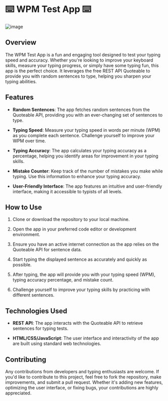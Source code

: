# ⌨️ WPM Test App ⌨️
![image](https://github.com/Ibbert/WPM-Test-App/assets/105546679/3f6bbb2e-a4f3-44f8-b06b-0c6cc9275b34)

## Overview

The WPM Test App is a fun and engaging tool designed to test your typing speed and accuracy. Whether you're looking to improve your keyboard skills, measure your typing progress, or simply have some typing fun, this app is the perfect choice. It leverages the free REST API Quoteable to provide you with random sentences to type, helping you sharpen your typing abilities.

## Features

- **Random Sentences**: The app fetches random sentences from the Quoteable API, providing you with an ever-changing set of sentences to type.

- **Typing Speed**: Measure your typing speed in words per minute (WPM) as you complete each sentence. Challenge yourself to improve your WPM over time.

- **Typing Accuracy**: The app calculates your typing accuracy as a percentage, helping you identify areas for improvement in your typing skills.

- **Mistake Counter**: Keep track of the number of mistakes you make while typing. Use this information to enhance your typing accuracy.

- **User-Friendly Interface**: The app features an intuitive and user-friendly interface, making it accessible to typists of all levels.

## How to Use

1. Clone or download the repository to your local machine.

2. Open the app in your preferred code editor or development environment.

3. Ensure you have an active internet connection as the app relies on the Quoteable API for sentence data.

4. Start typing the displayed sentence as accurately and quickly as possible.

5. After typing, the app will provide you with your typing speed (WPM), typing accuracy percentage, and mistake count.

6. Challenge yourself to improve your typing skills by practicing with different sentences.

## Technologies Used

- **REST API**: The app interacts with the Quoteable API to retrieve sentences for typing tests.

- **HTML/CSS/JavaScript**: The user interface and interactivity of the app are built using standard web technologies.

## Contributing

Any contributions from developers and typing enthusiasts are welcome. If you'd like to contribute to this project, feel free to fork the repository, make improvements, and submit a pull request. Whether it's adding new features, optimizing the user interface, or fixing bugs, your contributions are highly appreciated.
